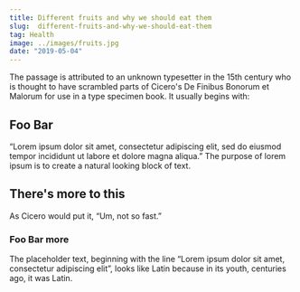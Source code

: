 ```yaml
---
title: Different fruits and why we should eat them
slug:  different-fruits-and-why-we-should-eat-them
tag: Health
image: ../images/fruits.jpg
date: "2019-05-04"
---
```


The passage is attributed to an unknown typesetter in the 15th century who is thought to have scrambled parts of Cicero's De Finibus Bonorum et Malorum for use in a type specimen book. It usually begins with:

## Foo Bar

“Lorem ipsum dolor sit amet, consectetur adipiscing elit, sed do eiusmod tempor incididunt ut labore et dolore magna aliqua.”
The purpose of lorem ipsum is to create a natural looking block of text.

## There's more to this

As Cicero would put it, “Um, not so fast.”

### Foo Bar more

The placeholder text, beginning with the line “Lorem ipsum dolor sit amet, consectetur adipiscing elit”, looks like Latin because in its youth, centuries ago, it was Latin.
